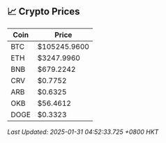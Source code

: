 ## 📈 Crypto Prices

| Coin | Price |
| ---- | ----- |
| BTC | $105245.9600 |
| ETH | $3247.9960 |
| BNB | $679.2242 |
| CRV | $0.7752 |
| ARB | $0.6325 |
| OKB | $56.4612 |
| DOGE | $0.3323 |

_Last Updated: 2025-01-31 04:52:33.725 +0800 HKT_